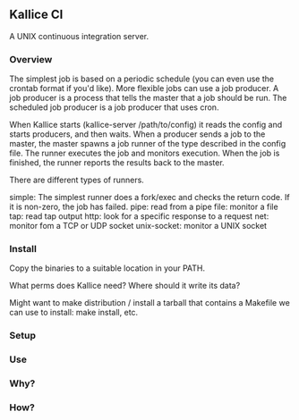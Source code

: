 ## Kallice CI 

A UNIX continuous integration server.

### Overview

The simplest job is based on a periodic schedule (you can even use the crontab
format if you'd like). More flexible jobs can use a job producer. A job producer
is a process that tells the master that a job should be run. The scheduled job
producer is a job producer that uses cron.

When Kallice starts (kallice-server /path/to/config) it reads the config and
starts producers, and then waits. When a producer sends a job to the master, the
master spawns a job runner of the type described in the config file.  The runner 
executes the job and monitors execution. When the job is finished, the runner
reports the results back to the master. 

There are different types of runners.

simple: The simplest runner does a fork/exec and checks the return code. If it
is non-zero, the job has failed.
pipe: read from a pipe
file: monitor a file
tap: read tap output
http: look for a specific response to a request
net: monitor fom a TCP or UDP socket
unix-socket: monitor a UNIX socket

### Install

Copy the binaries to a suitable location in your PATH.

What perms does Kallice need? Where should it write its data?

Might want to make distribution / install a tarball that contains a Makefile
we can use to install: make install, etc.

### Setup

### Use

### Why?

### How?
